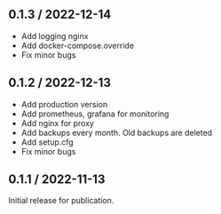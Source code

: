 ## 0.1.3 / 2022-12-14

* Add logging nginx
* Add docker-compose.override
* Fix minor bugs

## 0.1.2 / 2022-12-13

* Add production version
* Add prometheus, grafana for monitoring
* Add nginx for proxy
* Add backups every month. Old backups are deleted
* Add setup.cfg
* Fix minor bugs

## 0.1.1 / 2022-11-13

Initial release for publication.